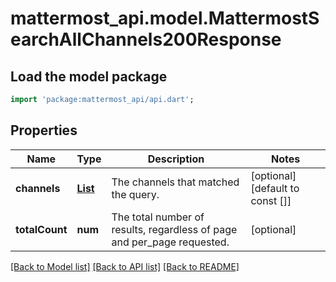 # mattermost_api.model.MattermostSearchAllChannels200Response

## Load the model package
```dart
import 'package:mattermost_api/api.dart';
```

## Properties
Name | Type | Description | Notes
------------ | ------------- | ------------- | -------------
**channels** | [**List<MattermostChannel>**](MattermostChannel.md) | The channels that matched the query. | [optional] [default to const []]
**totalCount** | **num** | The total number of results, regardless of page and per_page requested. | [optional] 

[[Back to Model list]](../GENERATED_README.md#documentation-for-models) [[Back to API list]](../GENERATED_README.md#documentation-for-api-endpoints) [[Back to README]](../GENERATED_README.md)


